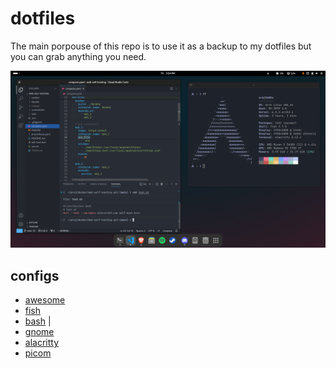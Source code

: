 # dotfiles

The main porpouse of this repo is to use it as a backup to my dotfiles but you can grab anything you need.

![image-not-found](.screenshots/de-1.png)


## configs

- [awesome](.config/awesome/) 
- [fish](.config/fish) 
- [bash](.bashrc) |
- [gnome](.config/gnome-settings.conf) 
- [alacritty](.config/alacritty/alacritty.toml)
- [picom](.config/picom/picom.conf) 

